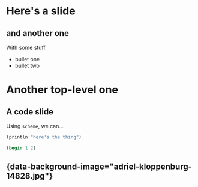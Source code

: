 # Here's a slide #

## and another one

With some stuff.

- bullet one
- bullet two

# Another top-level one

## A code slide

Using `scheme`, we can...

``` scheme
(println "here's the thing")

(begin 1 2)
```

## {data-background-image="adriel-kloppenburg-14828.jpg"}
